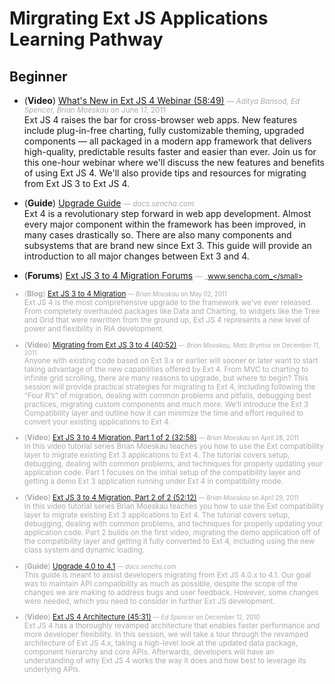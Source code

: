# Mirgrating Ext JS Applications Learning Pathway


## Beginner

- (**Video**) [What's New in Ext JS 4 Webinar (58:49)](http://docs.sencha.com/ext-js/4-1/#!/video/25264626) <small style='color:#aaa;'>&mdash; _Aditya Bansod, Ed Spencer, Brian Moeskau_ on June 17, 2011</small>  
  Ext JS 4 raises the bar for cross-browser web apps. New features include plug-in-free charting, fully customizable theming, upgraded components — all packaged in a modern app framework that delivers high-quality, predictable results faster and easier than ever. Join us for this one-hour webinar where we'll discuss the new features and benefits of using Ext JS 4. We'll also provide tips and resources for migrating from Ext JS 3 to Ext JS 4.

- (**Guide**) [Upgrade Guide](http://docs.sencha.com/ext-js/4-1/#!/guide/upgrade) <small style='color:#aaa;'>&mdash; _docs.sencha.com_</small>  
  Ext 4 is a revolutionary step forward in web app development. Almost every major component within the framework has been improved, in many cases drastically so. There are also many components and subsystems that are brand new since Ext 3. This guide will provide an introduction to all major changes between Ext 3 and 4.

- (**Forums**) [Ext JS 3 to 4 Migration Forums](http://www.sencha.com/forum/showthread.php?124015-Ext-3-to-4-Migration) <small style='color:#aaa;'>&mdash; _www.sencha.com_</small>  
  
- (**Blog**) [Ext JS 3 to 4 Migration](http://www.sencha.com/blog/ext-js-3-to-4-migration/) <small style='color:#aaa;'>&mdash; _Brian Moeskau_ on May 02, 2011</small>  
  Ext JS 4 is the most comprehensive upgrade to the framework we've ever released. From completely overhauled packages like Data and Charting, to widgets like the Tree and Grid that were rewritten from the ground up, Ext JS 4 represents a new level of power and flexibility in RIA development.

- (**Video**) [Migrating from Ext JS 3 to 4 (40:52)](http://www.sencha.com/conference/session/migrating-from-ext-js-3-to-4) <small style='color:#aaa;'>&mdash; _Brian Moeskau, Mats Bryntse_ on December 11, 2011</small>  
  Anyone with existing code based on Ext 3.x or earlier will sooner or later want to start taking advantage of the new capabilities offered by Ext 4.  From MVC to charting to infinite grid scrolling, there are many reasons to upgrade, but where to begin?  This session will provide practical strategies for migrating to Ext 4, including following the “Four R’s” of migration, dealing with common problems and pitfalls, debugging best practices, migrating custom components and much more.  We’ll introduce the Ext 3 Compatibility layer and outline how it can minimize the time and effort required to convert your existing applications to Ext 4.

- (**Video**) [Ext JS 3 to 4 Migration, Part 1 of 2 (32:58)](http://docs.sencha.com/ext-js/4-1/#!/video/23027769) <small style='color:#aaa;'>&mdash; _Brian Moeskau_ on April 28, 2011</small>  
  In this video tutorial series Brian Moeskau teaches you how to use the Ext compatibility layer to migrate existing Ext 3 applications to Ext 4. The tutorial covers setup, debugging, dealing with common problems, and techniques for properly updating your application code. Part 1 focuses on the initial setup of the compatibility layer and getting a demo Ext 3 application running under Ext 4 in compatibility mode.

- (**Video**) [Ext JS 3 to 4 Migration, Part 2 of 2 (52:12)](http://docs.sencha.com/ext-js/4-1/#!/video/23046756) <small style='color:#aaa;'>&mdash; _Brian Moeskau_ on April 29, 2011</small>  
  In this video tutorial series Brian Moeskau teaches you how to use the Ext compatibility layer to migrate existing Ext 3 applications to Ext 4. The tutorial covers setup, debugging, dealing with common problems, and techniques for properly updating your application code. Part 2 builds on the first video, migrating the demo application off of the compatibility layer and getting it fully converted to Ext 4, including using the new class system and dynamic loading.

- (**Guide**) [Upgrade 4.0 to 4.1](http://docs.sencha.com/ext-js/4-1/#!/guide/upgrade_41) <small style='color:#aaa;'>&mdash; _docs.sencha.com_</small>  
  This guide is meant to assist developers migrating from Ext JS 4.0.x to 4.1. Our goal was to maintain API compatibility as much as possible, despite the scope of the changes we are making to address bugs and user feedback. However, some changes were needed, which you need to consider in further Ext JS development.

- (**Video**) [Ext JS 4 Architecture (45:31)](http://docs.sencha.com/ext-js/4-1/#!/video/17733892) <small style='color:#aaa;'>&mdash; _Ed Spencer_ on December 12, 2010</small>  
  Ext JS 4 has a thoroughly revamped architecture that enables faster performance and more developer flexibility. In this session, we will take a tour through the revamped architecture of Ext JS 4.x, taking a high-level look at the updated data package, component hierarchy and core APIs. Afterwards, developers will have an understanding of why Ext JS 4 works the way it does and how best to leverage its underlying APIs.


